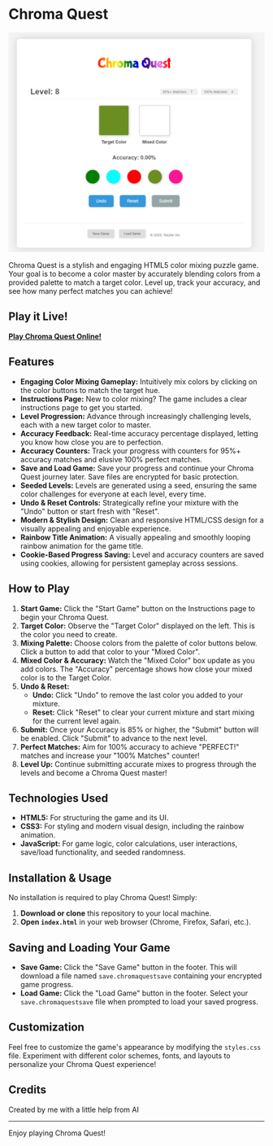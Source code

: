 # Chroma Quest

![Chroma Quest Screenshot](screenshot.png)

Chroma Quest is a stylish and engaging HTML5 color mixing puzzle game. Your goal is to become a color master by accurately blending colors from a provided palette to match a target color. Level up, track your accuracy, and see how many perfect matches you can achieve!

## Play it Live!

[**Play Chroma Quest Online!**](https://your-live-demo-url.com) 

## Features

*   **Engaging Color Mixing Gameplay:**  Intuitively mix colors by clicking on the color buttons to match the target hue.
*   **Instructions Page:**  New to color mixing? The game includes a clear instructions page to get you started.
*   **Level Progression:**  Advance through increasingly challenging levels, each with a new target color to master.
*   **Accuracy Feedback:**  Real-time accuracy percentage displayed, letting you know how close you are to perfection.
*   **Accuracy Counters:** Track your progress with counters for 95%+ accuracy matches and elusive 100% perfect matches.
*   **Save and Load Game:**  Save your progress and continue your Chroma Quest journey later. Save files are encrypted for basic protection.
*   **Seeded Levels:**  Levels are generated using a seed, ensuring the same color challenges for everyone at each level, every time.
*   **Undo & Reset Controls:** Strategically refine your mixture with the "Undo" button or start fresh with "Reset".
*   **Modern & Stylish Design:**  Clean and responsive HTML/CSS design for a visually appealing and enjoyable experience.
*   **Rainbow Title Animation:**  A visually appealing and smoothly looping rainbow animation for the game title.
*   **Cookie-Based Progress Saving:** Level and accuracy counters are saved using cookies, allowing for persistent gameplay across sessions.

## How to Play

1.  **Start Game:** Click the "Start Game" button on the Instructions page to begin your Chroma Quest.
2.  **Target Color:** Observe the "Target Color" displayed on the left. This is the color you need to create.
3.  **Mixing Palette:** Choose colors from the palette of color buttons below. Click a button to add that color to your "Mixed Color".
4.  **Mixed Color & Accuracy:** Watch the "Mixed Color" box update as you add colors. The "Accuracy" percentage shows how close your mixed color is to the Target Color.
5.  **Undo & Reset:**
    *   **Undo:** Click "Undo" to remove the last color you added to your mixture.
    *   **Reset:** Click "Reset" to clear your current mixture and start mixing for the current level again.
6.  **Submit:** Once your Accuracy is 85% or higher, the "Submit" button will be enabled. Click "Submit" to advance to the next level.
7.  **Perfect Matches:** Aim for 100% accuracy to achieve "PERFECT!" matches and increase your "100% Matches" counter!
8.  **Level Up:** Continue submitting accurate mixes to progress through the levels and become a Chroma Quest master!

## Technologies Used

*   **HTML5:**  For structuring the game and its UI.
*   **CSS3:**  For styling and modern visual design, including the rainbow animation.
*   **JavaScript:** For game logic, color calculations, user interactions, save/load functionality, and seeded randomness.

## Installation & Usage

No installation is required to play Chroma Quest! Simply:

1.  **Download or clone** this repository to your local machine.
2.  **Open `index.html`** in your web browser (Chrome, Firefox, Safari, etc.).

## Saving and Loading Your Game

*   **Save Game:** Click the "Save Game" button in the footer. This will download a file named `save.chromaquestsave` containing your encrypted game progress.
*   **Load Game:** Click the "Load Game" button in the footer.  Select your `save.chromaquestsave` file when prompted to load your saved progress.

## Customization

Feel free to customize the game's appearance by modifying the `styles.css` file.  Experiment with different color schemes, fonts, and layouts to personalize your Chroma Quest experience!

## Credits

Created by me with a little help from AI

---

Enjoy playing Chroma Quest!
